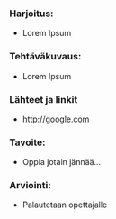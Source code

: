 ### Harjoitus:



* Lorem Ipsum


### Tehtäväkuvaus:

* Lorem Ipsum


### Lähteet ja linkit

* http://google.com


### Tavoite:

* Oppia jotain jännää...



### Arviointi:

* Palautetaan opettajalle 
